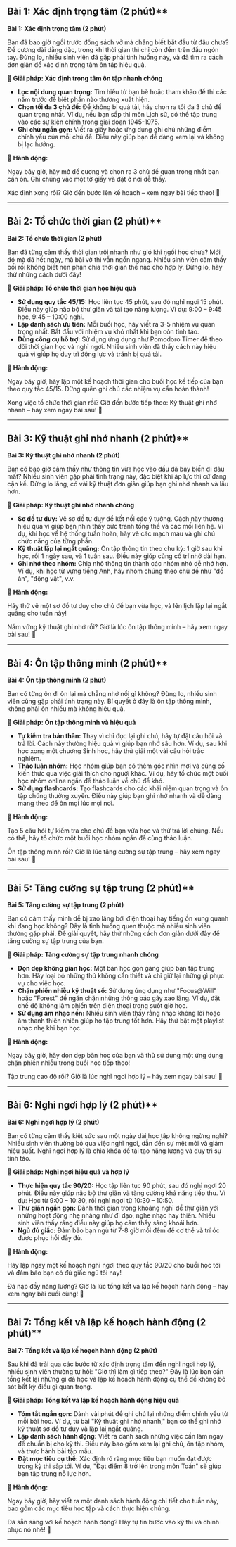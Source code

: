 ## Bài 1: Xác định trọng tâm (2 phút)**

**Bài 1: Xác định trọng tâm (2 phút)**

Bạn đã bao giờ ngồi trước đống sách vở mà chẳng biết bắt đầu từ đâu chưa? Đề cương dài dằng dặc, trong khi thời gian thì chỉ còn đếm trên đầu ngón tay. Đừng lo, nhiều sinh viên đã gặp phải tình huống này, và đã tìm ra cách đơn giản để xác định trọng tâm ôn tập hiệu quả.

🚀 **Giải pháp: Xác định trọng tâm ôn tập nhanh chóng**

- **Lọc nội dung quan trọng:** Tìm hiểu từ bạn bè hoặc tham khảo đề thi các năm trước để biết phần nào thường xuất hiện.  
- **Chọn tối đa 3 chủ đề:** Để không bị quá tải, hãy chọn ra tối đa 3 chủ đề quan trọng nhất. Ví dụ, nếu bạn sắp thi môn Lịch sử, có thể tập trung vào các sự kiện chính trong giai đoạn 1945-1975.
- **Ghi chú ngắn gọn:** Viết ra giấy hoặc ứng dụng ghi chú những điểm chính yếu của mỗi chủ đề. Điều này giúp bạn dễ dàng xem lại và không bị lạc hướng.

🎯 **Hành động:**

Ngay bây giờ, hãy mở đề cương và chọn ra 3 chủ đề quan trọng nhất bạn cần ôn. Ghi chúng vào một tờ giấy và đặt ở nơi dễ thấy. 

Xác định xong rồi? Giờ đến bước lên kế hoạch – xem ngay bài tiếp theo! 🚀

---
## Bài 2: Tổ chức thời gian (2 phút)**

**Bài 2: Tổ chức thời gian (2 phút)**

Bạn đã từng cảm thấy thời gian trôi nhanh như gió khi ngồi học chưa? Mới đó mà đã hết ngày, mà bài vở thì vẫn ngổn ngang. Nhiều sinh viên cảm thấy bối rối không biết nên phân chia thời gian thế nào cho hợp lý. Đừng lo, hãy thử những cách dưới đây!

🚀 **Giải pháp: Tổ chức thời gian học hiệu quả**

- **Sử dụng quy tắc 45/15:** Học liên tục 45 phút, sau đó nghỉ ngơi 15 phút. Điều này giúp não bộ thư giãn và tái tạo năng lượng. Ví dụ: 9:00 – 9:45 học, 9:45 – 10:00 nghỉ.
- **Lập danh sách ưu tiên:** Mỗi buổi học, hãy viết ra 3-5 nhiệm vụ quan trọng nhất. Bắt đầu với nhiệm vụ khó nhất khi bạn còn tỉnh táo.
- **Dùng công cụ hỗ trợ:** Sử dụng ứng dụng như Pomodoro Timer để theo dõi thời gian học và nghỉ ngơi. Nhiều sinh viên đã thấy cách này hiệu quả vì giúp họ duy trì động lực và tránh bị quá tải.

🎯 **Hành động:**

Ngay bây giờ, hãy lập một kế hoạch thời gian cho buổi học kế tiếp của bạn theo quy tắc 45/15. Đừng quên ghi chú các nhiệm vụ cần hoàn thành!

Xong việc tổ chức thời gian rồi? Giờ đến bước tiếp theo: Kỹ thuật ghi nhớ nhanh – hãy xem ngay bài sau! 🚀

---
## Bài 3: Kỹ thuật ghi nhớ nhanh (2 phút)**

**Bài 3: Kỹ thuật ghi nhớ nhanh (2 phút)**

Bạn có bao giờ cảm thấy như thông tin vừa học vào đầu đã bay biến đi đâu mất? Nhiều sinh viên gặp phải tình trạng này, đặc biệt khi áp lực thi cử đang cận kề. Đừng lo lắng, có vài kỹ thuật đơn giản giúp bạn ghi nhớ nhanh và lâu hơn.

🚀 **Giải pháp: Kỹ thuật ghi nhớ nhanh chóng**

- **Sơ đồ tư duy:** Vẽ sơ đồ tư duy để kết nối các ý tưởng. Cách này thường hiệu quả vì giúp bạn nhìn thấy bức tranh tổng thể và các mối liên hệ. Ví dụ, khi học về hệ thống tuần hoàn, hãy vẽ các mạch máu và ghi chú chức năng của từng phần.
- **Kỹ thuật lặp lại ngắt quãng:** Ôn tập thông tin theo chu kỳ: 1 giờ sau khi học, rồi 1 ngày sau, và 1 tuần sau. Điều này giúp củng cố trí nhớ dài hạn.
- **Ghi nhớ theo nhóm:** Chia nhỏ thông tin thành các nhóm nhỏ dễ nhớ hơn. Ví dụ, khi học từ vựng tiếng Anh, hãy nhóm chúng theo chủ đề như "đồ ăn", "động vật", v.v.

🎯 **Hành động:**

Hãy thử vẽ một sơ đồ tư duy cho chủ đề bạn vừa học, và lên lịch lặp lại ngắt quãng cho tuần này!

Nắm vững kỹ thuật ghi nhớ rồi? Giờ là lúc ôn tập thông minh – hãy xem ngay bài sau! 🚀

---
## Bài 4: Ôn tập thông minh (2 phút)**

**Bài 4: Ôn tập thông minh (2 phút)**

Bạn có từng ôn đi ôn lại mà chẳng nhớ nổi gì không? Đừng lo, nhiều sinh viên cũng gặp phải tình trạng này. Bí quyết ở đây là ôn tập thông minh, không phải ôn nhiều mà không hiệu quả.

🚀 **Giải pháp: Ôn tập thông minh và hiệu quả**

- **Tự kiểm tra bản thân:** Thay vì chỉ đọc lại ghi chú, hãy tự đặt câu hỏi và trả lời. Cách này thường hiệu quả vì giúp bạn nhớ sâu hơn. Ví dụ, sau khi học xong một chương Sinh học, hãy thử giải một vài câu hỏi trắc nghiệm.
- **Thảo luận nhóm:** Học nhóm giúp bạn có thêm góc nhìn mới và củng cố kiến thức qua việc giải thích cho người khác. Ví dụ, hãy tổ chức một buổi học nhóm online ngắn để thảo luận về chủ đề khó.
- **Sử dụng flashcards:** Tạo flashcards cho các khái niệm quan trọng và ôn tập chúng thường xuyên. Điều này giúp bạn ghi nhớ nhanh và dễ dàng mang theo để ôn mọi lúc mọi nơi.

🎯 **Hành động:**

Tạo 5 câu hỏi tự kiểm tra cho chủ đề bạn vừa học và thử trả lời chúng. Nếu có thể, hãy tổ chức một buổi học nhóm ngắn để cùng thảo luận.

Ôn tập thông minh rồi? Giờ là lúc tăng cường sự tập trung – hãy xem ngay bài sau! 🚀

---
## Bài 5: Tăng cường sự tập trung (2 phút)**

**Bài 5: Tăng cường sự tập trung (2 phút)**

Bạn có cảm thấy mình dễ bị xao lãng bởi điện thoại hay tiếng ồn xung quanh khi đang học không? Đây là tình huống quen thuộc mà nhiều sinh viên thường gặp phải. Để giải quyết, hãy thử những cách đơn giản dưới đây để tăng cường sự tập trung của bạn.

🚀 **Giải pháp: Tăng cường sự tập trung nhanh chóng**

- **Dọn dẹp không gian học:** Một bàn học gọn gàng giúp bạn tập trung hơn. Hãy loại bỏ những thứ không cần thiết và chỉ giữ lại những gì phục vụ cho việc học.
- **Chặn phiền nhiễu kỹ thuật số:** Sử dụng ứng dụng như "Focus@Will" hoặc "Forest" để ngăn chặn những thông báo gây xao lãng. Ví dụ, đặt chế độ không làm phiền trên điện thoại trong suốt giờ học.
- **Sử dụng âm nhạc nền:** Nhiều sinh viên thấy rằng nhạc không lời hoặc âm thanh thiên nhiên giúp họ tập trung tốt hơn. Hãy thử bật một playlist nhạc nhẹ khi bạn học.

🎯 **Hành động:**

Ngay bây giờ, hãy dọn dẹp bàn học của bạn và thử sử dụng một ứng dụng chặn phiền nhiễu trong buổi học tiếp theo!

Tập trung cao độ rồi? Giờ là lúc nghỉ ngơi hợp lý – hãy xem ngay bài sau! 🚀

---
## Bài 6: Nghỉ ngơi hợp lý (2 phút)**

**Bài 6: Nghỉ ngơi hợp lý (2 phút)**

Bạn có từng cảm thấy kiệt sức sau một ngày dài học tập không ngừng nghỉ? Nhiều sinh viên thường bỏ qua việc nghỉ ngơi, dẫn đến sự mệt mỏi và giảm hiệu suất. Nghỉ ngơi hợp lý là chìa khóa để tái tạo năng lượng và duy trì sự tỉnh táo.

🚀 **Giải pháp: Nghỉ ngơi hiệu quả và hợp lý**

- **Thực hiện quy tắc 90/20:** Học tập liên tục 90 phút, sau đó nghỉ ngơi 20 phút. Điều này giúp não bộ thư giãn và tăng cường khả năng tiếp thu. Ví dụ: Học từ 9:00 – 10:30, rồi nghỉ ngơi từ 10:30 – 10:50.
- **Thư giãn ngắn gọn:** Dành thời gian trong khoảng nghỉ để thư giãn với những hoạt động nhẹ nhàng như đi dạo, nghe nhạc hay thiền. Nhiều sinh viên thấy rằng điều này giúp họ cảm thấy sảng khoái hơn.
- **Ngủ đủ giấc:** Đảm bảo bạn ngủ từ 7-8 giờ mỗi đêm để cơ thể và trí óc được phục hồi đầy đủ.

🎯 **Hành động:**

Hãy lập ngay một kế hoạch nghỉ ngơi theo quy tắc 90/20 cho buổi học tới và đảm bảo bạn có đủ giấc ngủ tối nay!

Đã nạp đầy năng lượng? Giờ là lúc tổng kết và lập kế hoạch hành động – hãy xem ngay bài cuối cùng! 🚀

---
## Bài 7: Tổng kết và lập kế hoạch hành động (2 phút)**

**Bài 7: Tổng kết và lập kế hoạch hành động (2 phút)**

Sau khi đã trải qua các bước từ xác định trọng tâm đến nghỉ ngơi hợp lý, nhiều sinh viên thường tự hỏi: "Giờ thì làm gì tiếp theo?" Đây là lúc bạn cần tổng kết lại những gì đã học và lập kế hoạch hành động cụ thể để không bỏ sót bất kỳ điều gì quan trọng.

🚀 **Giải pháp: Tổng kết và lập kế hoạch hành động hiệu quả**

- **Tóm tắt ngắn gọn:** Dành vài phút để ghi chú lại những điểm chính yếu từ mỗi bài học. Ví dụ, từ bài "Kỹ thuật ghi nhớ nhanh," bạn có thể ghi nhớ kỹ thuật sơ đồ tư duy và lặp lại ngắt quãng.
- **Lập danh sách hành động:** Viết ra danh sách những việc cần làm ngay để chuẩn bị cho kỳ thi. Điều này bao gồm xem lại ghi chú, ôn tập nhóm, và thực hành bài tập mẫu.
- **Đặt mục tiêu cụ thể:** Xác định rõ ràng mục tiêu bạn muốn đạt được trong kỳ thi sắp tới. Ví dụ, "Đạt điểm 8 trở lên trong môn Toán" sẽ giúp bạn tập trung nỗ lực hơn.

🎯 **Hành động:**

Ngay bây giờ, hãy viết ra một danh sách hành động chi tiết cho tuần này, bao gồm các mục tiêu học tập và cách thực hiện chúng.

Đã sẵn sàng với kế hoạch hành động? Hãy tự tin bước vào kỳ thi và chinh phục nó nhé! 🚀

---
